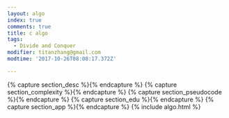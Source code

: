```yaml
---
layout: algo
index: true
comments: true
title: c algo
tags:
  - Divide and Conquer
modifier: titanzhang@gmail.com
modtime: '2017-10-26T08:08:17.372Z'

---
```

{% capture section_desc %}{% endcapture %}
{% capture section_complexity %}{% endcapture %}
{% capture section_pseudocode %}{% endcapture %}
{% capture section_edu %}{% endcapture %}
{% capture section_app %}{% endcapture %}
{% include algo.html %}